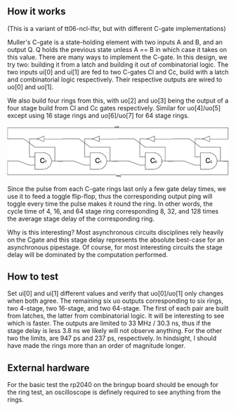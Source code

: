 ## How it works

(This is a variant of tt06-ncl-lfsr, but with different C-gate
implementations)

Muller's C-gate is a state-holding element with two inputs A and B,
and an output Q.  Q holds the previous state unless A == B in which
case it takes on this value.  There are many ways to implement the
C-gate.  In this design, we try two: building it from a latch and
building it out of combinatorial logic.  The two inputs ui[0] and
ui[1] are fed to two C-gates Cl and Cc, build with a latch and
combinatorial logic respectively.  Their respective outputs are wired
to uo[0] and uo[1].

We also build four rings from this, with uo[2] and uo[3] being the
output of a four stage build from Cl and Cc gates respectively.
Similar for uo[4]/uo[5] except using 16 stage rings and uo[6]/uo[7]
for 64 stage rings.

![](ring4.png "A 4-stage ring of C-gates")

Since the pulse from each C-gate rings last only a few gate delay
times, we use it to feed a toggle flip-flop, thus the corresponding
output ping will toggle every time the pulse makes it round the ring.
In other words, the cycle time of 4, 16, and 64 stage ring
corresponding 8, 32, and 128 times the average stage delay of the
corresponding ring.

Why is this interesting?  Most asynchronous circuits disciplines rely
heavily on the Cgate and this stage delay represents the absolute
best-case for an asynchronous pipestage.  Of course, for most
interesting circuits the stage delay will be dominated by the
computation performed.

## How to test

Set ui[0] and ui[1] different values and verify that uo[0]/uo[1] only
changes when both agree.  The remaining six uo outputs corresponding
to six rings, two 4-stage, two 16-stage, and two 64-stage.  The first
of each pair are built from latches, the latter from combinatorial
logic.  It will be interesting to see which is faster.  The outputs
are limited to 33 MHz / 30.3 ns, thus if the stage delay is less 3.8
ns we likely will not observe anything.  For the other two the limits,
are 947 ps and 237 ps, respectively.  In hindsight, I should have made
the rings more than an order of magnitude longer.

## External hardware

For the basic test the rp2040 on the bringup board should be enough
for the ring test, an oscilloscope is definely required to see
anything from the rings.

